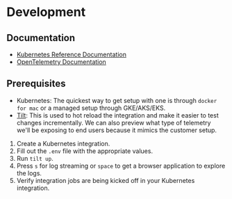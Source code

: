 # Development

## Documentation

- [Kubernetes Reference Documentation](https://kubernetes.io/docs/reference/)
- [OpenTelemetry Documentation](https://opentelemetry.io/docs/)

## Prerequisites

- Kubernetes: The quickest way to get setup with one is through `docker for mac`
  or a managed setup through GKE/AKS/EKS.
- [Tilt](https://tilt.dev): This is used to hot reload the integration and make
  it easier to test changes incrementally. We can also preview what type of
  telemetry we'll be exposing to end users because it mimics the customer setup.

1. Create a Kubernetes integration.
2. Fill out the `.env` file with the appropriate values.
3. Run `tilt up`.
4. Press `s` for log streaming or `space` to get a browser application to
   explore the logs.
5. Verify integration jobs are being kicked off in your Kubernetes integration.
